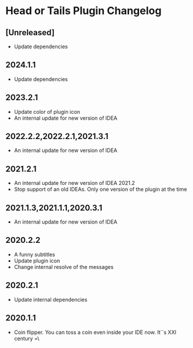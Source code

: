 <!-- Keep a Changelog guide -> https://keepachangelog.com -->

# Head or Tails Plugin Changelog

## [Unreleased]

- Update dependencies

## 2024.1.1

- Update dependencies

## 2023.2.1

- Update color of plugin icon
- An internal update for new version of IDEA

## 2022.2.2,2022.2.1,2021.3.1

- An internal update for new version of IDEA

## 2021.2.1

- An internal update for new version of IDEA 2021.2
- Stop support of an old IDEAs. Only one version of the plugin at the time

## 2021.1.3,2021.1.1,2020.3.1

- An internal update for new version of IDEA

## 2020.2.2

- A funny subtitles
- Update plugin icon
- Change internal resolve of the messages

## 2020.2.1

- Update internal dependencies

## 2020.1.1

- Coin flipper. You can toss a coin even inside your IDE now. It``s XXI century =\
